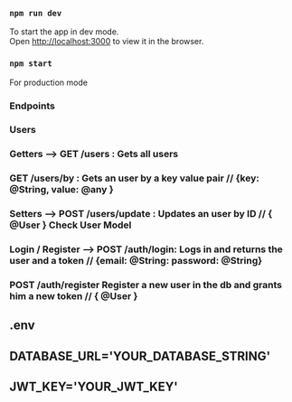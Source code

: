 ### `npm run dev`

To start the app in dev mode.\
Open [http://localhost:3000](http://localhost:3000) to view it in the browser.

### `npm start`

For production mode

### Endpoints

### Users ###

  ### Getters --> GET /users : Gets all users
  ###             GET /users/by : Gets an user by a key value pair  // {key: @String, value: @any }
  ### Setters --> POST /users/update : Updates an user by ID // { @User } **Check User Model**

  ### Login / Register --> POST /auth/login: Logs in and returns the user and a token // {email: @String: password: @String}
  ###                      POST /auth/register Register a new user in the db and grants him a new token // { @User }


## .env

  ## DATABASE_URL='YOUR_DATABASE_STRING'
  ## JWT_KEY='YOUR_JWT_KEY'